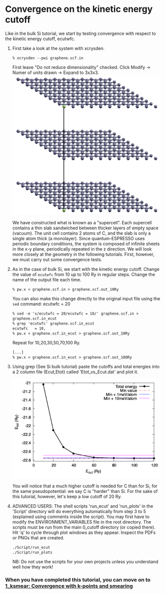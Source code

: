 # Convergence on the kinetic energy cutoff
Like in the bulk Si tutorial, we start by testing convergence with respect to the kinetic energy cutoff, ecutwfc.
  1. First take a look at the system with xcrysden.
      ```
      % xcrysden --pwi graphene.scf.in
      ```
      First leave "Do not reduce dimensionality" checked.
      Click Modify -> Numer of units drawn -> Expand to 3x3x3.
     ![Graphene geometry](Ref/graphene-supercell.png?raw=true "Graphene geometry")

      We have constructed what is known as a "supercell". Each supercell contains a thin slab sandwiched between thicker layers of empty space (vacuum). The unit cell contains 2 atoms of C, and the slab is only a single atom thick (a monolayer). Since quantum-ESPRESSO uses periodic boundary conditions, the system is composed of infinite sheets in the x-y plane, periodically repeated in the z direction. We will look more closely at the geometry in the following tutorials. First, however, we must carry out some convergence tests.

  2. As in the case of bulk Si, we start with the kinetic energy cutoff. Change the value of `ecutwfc` from 10 up to 100 Ry in regular steps. Change the name of the output file each time.
      ```
      % pw.x < graphene.scf.in > graphene.scf.out_10Ry
      ```
      You can also make this change directly to the original input file using the `sed` command:
ecutwfc = 20
      ```
      % sed -e 's/ecutwfc = 20/ecutwfc = 10/' graphene.scf.in > graphene.scf.in_ecut
      % grep 'ecutwfc' graphene.scf.in_ecut 
      ecutwfc   = 10,
      % pw.x < graphene.scf.in_ecut > graphene.scf.out_10Ry
      ```
      Repeat for 10,20,30,50,70,100 Ry.
      ```
      [...]
      % pw.x < graphene.scf.in_ecut > graphene.scf.out_100Ry
      ```
  4. Using grep (See Si bulk tutorial) paste the cutoffs and total energies into a 2 column file (Ecut,Etot) called 'Etot_vs_Ecut.dat' and plot it. 

     ![Total energy vs kinetic energy cutoff](Ref/Etot_vs_Ecut.png?raw=true "Total energy vs kinetic energy cutoff")

     You will notice that a much higher cutoff is needed for C than for Si, for the same pseudopotential: we say C is "harder" than Si.     For the sake of this tutorial, however, let's keep a low cutoff of 20 Ry.
  6. ADVANCED USERS: The shell scripts 'run_ecut' and 'run_plots' in the 'Script' directory will do everything automatically from step 3 to 5 (explained using comments inside the script). You may first have to modify the ENVIRONMENT_VARIABLES file in the root directory. The scripts must be run from the main 0_cutoff directory (or copied there). Hit 'q' to cycle through plot windows as they appear. Inspect the PDFs or PNGs that are created.
      ```
      ./Script/run_ecut
      ./Script/run_plots
      ```
      NB: Do not use the scripts for your own projects unless you understand well how they work!
      
### When you have completed this tutorial, you can move on to [1_ksmear: Convergence with k-points and smearing](../1_ksmear)
